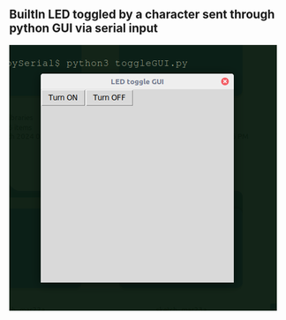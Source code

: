 ## BuiltIn LED toggled by a character sent through python GUI via serial input   



![grhjh](https://github.com/AbhijitBaral/Arduino_projects/blob/main/GUI%20Interfacing%20with%20Arduino/LED%20toggle/imgs/2024-12-27_12-03.png)
